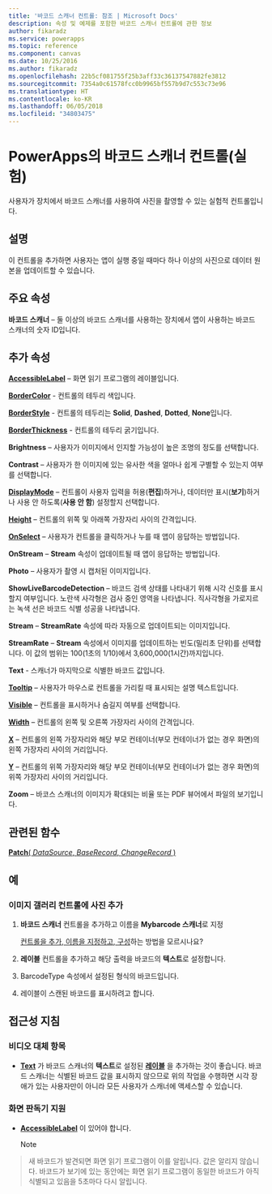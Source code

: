 ```yaml
---
title: '바코드 스캐너 컨트롤: 참조 | Microsoft Docs'
description: 속성 및 예제를 포함한 바코드 스캐너 컨트롤에 관한 정보
author: fikaradz
ms.service: powerapps
ms.topic: reference
ms.component: canvas
ms.date: 10/25/2016
ms.author: fikaradz
ms.openlocfilehash: 22b5cf081755f25b3aff33c36137547882fe3812
ms.sourcegitcommit: 7354a0c61578fcc0b9965bf557b9d7c553c73e96
ms.translationtype: HT
ms.contentlocale: ko-KR
ms.lasthandoff: 06/05/2018
ms.locfileid: "34803475"
---
```

# <a name="barcode-scanner-control-experimental-in-powerapps"></a>PowerApps의 바코드 스캐너 컨트롤(실험)
사용자가 장치에서 바코드 스캐너를 사용하여 사진을 촬영할 수 있는 실험적 컨트롤입니다.

## <a name="description"></a>설명
이 컨트롤을 추가하면 사용자는 앱이 실행 중일 때마다 하나 이상의 사진으로 데이터 원본을 업데이트할 수 있습니다.

## <a name="key-properties"></a>주요 속성
**바코드 스캐너** – 둘 이상의 바코드 스캐너를 사용하는 장치에서 앱이 사용하는 바코드 스캐너의 숫자 ID입니다.

## <a name="additional-properties"></a>추가 속성
**[AccessibleLabel](properties-accessibility.md)** – 화면 읽기 프로그램의 레이블입니다.

**[BorderColor](properties-color-border.md)** - 컨트롤의 테두리 색입니다.

**[BorderStyle](properties-color-border.md)** - 컨트롤의 테두리는 **Solid**, **Dashed**, **Dotted**, **None**입니다.

**[BorderThickness](properties-color-border.md)** - 컨트롤의 테두리 굵기입니다.

**Brightness** – 사용자가 이미지에서 인지할 가능성이 높은 조명의 정도를 선택합니다.

**Contrast** – 사용자가 한 이미지에 있는 유사한 색을 얼마나 쉽게 구별할 수 있는지 여부를 선택합니다.

**[DisplayMode](properties-core.md)** – 컨트롤이 사용자 입력을 허용(**편집**)하거나, 데이터만 표시(**보기**)하거나 사용 안 하도록(**사용 안 함**) 설정할지 선택합니다.

**[Height](properties-size-location.md)** – 컨트롤의 위쪽 및 아래쪽 가장자리 사이의 간격입니다.

**[OnSelect](properties-core.md)** – 사용자가 컨트롤을 클릭하거나 누를 때 앱이 응답하는 방법입니다.

**OnStream** – **Stream** 속성이 업데이트될 때 앱이 응답하는 방법입니다.

**Photo** – 사용자가 촬영 시 캡처된 이미지입니다.

**ShowLiveBarcodeDetection** – 바코드 검색 상태를 나타내기 위해 시각 신호를 표시할지 여부입니다. 노란색 사각형은 검사 중인 영역을 나타냅니다. 직사각형을 가로지르는 녹색 선은 바코드 식별 성공을 나타냅니다.

**Stream** – **StreamRate** 속성에 따라 자동으로 업데이트되는 이미지입니다.

**StreamRate** – **Stream** 속성에서 이미지를 업데이트하는 빈도(밀리초 단위)를 선택합니다.  이 값의 범위는 100(1초의 1/10)에서 3,600,000(1시간)까지입니다.

**Text** - 스캐너가 마지막으로 식별한 바코드 값입니다.

**[Tooltip](properties-core.md)** – 사용자가 마우스로 컨트롤을 가리킬 때 표시되는 설명 텍스트입니다.

**[Visible](properties-core.md)** – 컨트롤을 표시하거나 숨길지 여부를 선택합니다.

**[Width](properties-size-location.md)** – 컨트롤의 왼쪽 및 오른쪽 가장자리 사이의 간격입니다.

**[X](properties-size-location.md)** – 컨트롤의 왼쪽 가장자리와 해당 부모 컨테이너(부모 컨테이너가 없는 경우 화면)의 왼쪽 가장자리 사이의 거리입니다.

**[Y](properties-size-location.md)** – 컨트롤의 위쪽 가장자리와 해당 부모 컨테이너(부모 컨테이너가 없는 경우 화면)의 위쪽 가장자리 사이의 거리입니다.

**Zoom** – 바코스 스캐너의 이미지가 확대되는 비율 또는 PDF 뷰어에서 파일의 보기입니다.

## <a name="related-functions"></a>관련된 함수
[**Patch**( *DataSource*, *BaseRecord*, *ChangeRecord* )](../functions/function-patch.md)

## <a name="example"></a>예
### <a name="add-photos-to-an-image-gallery-control"></a>이미지 갤러리 컨트롤에 사진 추가
1. **바코드 스캐너** 컨트롤을 추가하고 이름을 **Mybarcode 스캐너**로 지정

    [컨트롤을 추가, 이름을 지정하고, 구성](../add-configure-controls.md)하는 방법을 모르시나요?
2. **레이블** 컨트롤을 추가하고 해당 출력을 바코드의 **텍스트**로 설정합니다.  
3. BarcodeType 속성에서 설정된 형식의 바코드입니다.
4. 레이블이 스캔된 바코드를 표시하려고 합니다.


## <a name="accessibility-guidelines"></a>접근성 지침
### <a name="video-alternatives"></a>비디오 대체 항목
* **[Text](properties-core.md)** 가 바코드 스캐너의 **텍스트**로 설정된 **[레이블](control-text-box.md)** 을 추가하는 것이 좋습니다. 바코드 스캐너는 식별된 바코드 값을 표시하지 않으므로 위의 작업을 수행하면 시각 장애가 있는 사용자만이 아니라 모든 사용자가 스캐너에 액세스할 수 있습니다.

### <a name="screen-reader-support"></a>화면 판독기 지원
* **[AccessibleLabel](properties-accessibility.md)** 이 있어야 합니다.

    > [!NOTE]
> 새 바코드가 발견되면 화면 읽기 프로그램이 이를 알립니다. 값은 알리지 않습니다. 바코드가 보기에 있는 동안에는 화면 읽기 프로그램이 동일한 바코드가 아직 식별되고 있음을 5초마다 다시 알립니다.
